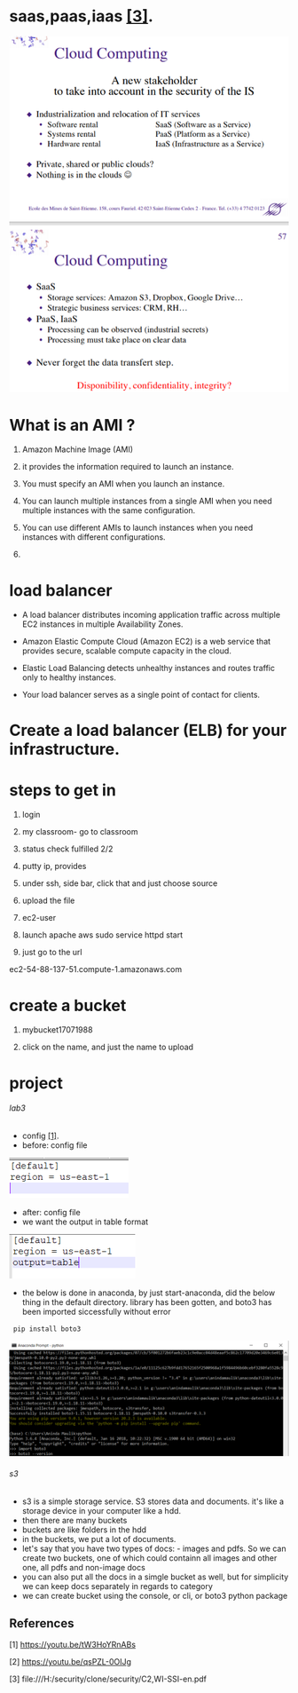 # saas,paas,iaas  [[3]](#3).

![securityTeacher](https://github.com/anindameister/cloudAWS/blob/main/snaps/7.PNG)

# What is an AMI ? 

1. Amazon Machine Image (AMI)

2. it provides the information required to launch an instance.

3. You must specify an AMI when you launch an instance. 

4. You can launch multiple instances from a single AMI when you need multiple instances with the same configuration.

5. You can use different AMIs to launch instances when you need instances with different configurations.

6. 

# load balancer

- A load balancer distributes incoming application traffic across multiple EC2 instances in multiple Availability Zones. 

- Amazon Elastic Compute Cloud (Amazon EC2) is a web service that provides secure, scalable compute capacity in the cloud.

- Elastic Load Balancing detects unhealthy instances and routes traffic only to healthy instances. 

- Your load balancer serves as a single point of contact for clients.

# Create a load balancer (ELB) for your infrastructure.


# steps to get in

1. login

2. my classroom- go to classroom

3. status check fulfilled 2/2

4. putty ip, provides

5. under ssh, side bar, click that and just choose source

5. upload the file

6. ec2-user

7. launch apache aws
sudo service httpd start  

8. just go to the url 

ec2-54-88-137-51.compute-1.amazonaws.com

# create a bucket

1. mybucket17071988

2. click on the name, and just the name to upload

# project
###### lab3

- config [[1]](#1).
- before: config file

![config](https://github.com/anindameister/cloudAWS/blob/main/snaps/4.PNG)

- after: config file
- we want the output in table format

![config](https://github.com/anindameister/cloudAWS/blob/main/snaps/5.PNG)

- the below is done in anaconda, by just start-anaconda, did the below thing in the default directory. library has been gotten, and boto3 has been imported siccessfully without error
```
 pip install boto3
```

![pip install boto3](https://github.com/anindameister/cloudAWS/blob/main/snaps/6.PNG)

###### s3

- s3 is a simple storage service. S3 stores data and documents. it's like a storage device in your computer like a hdd.
- then there are many buckets
- buckets are like folders in the hdd
- in the buckets, we put a lot of documents.
- let's say that you have two types of docs: - images and pdfs. So we can create two buckets, one of which could containn all images and other one, all pdfs and non-image docs
- you can also put all the docs in a simgle bucket as well, but for simplicity we can keep docs separately in regards to category
- we can create bucket using the console, or cli, or boto3 python package


## References
<a id="1">[1]</a> 
https://youtu.be/tW3HoYRnABs

<a id="2">[2]</a> 
https://youtu.be/qsPZL-0OIJg

<a id="3">[3]</a> 
file:///H:/security/clone/security/C2,WI-SSI-en.pdf




